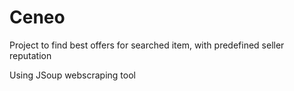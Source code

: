# Ceneo

Project to find best offers for searched item, with predefined seller reputation

Using JSoup webscraping tool
